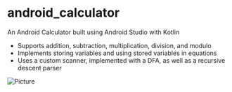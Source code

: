 # android_calculator
An Android Calculator built using Android Studio with Kotlin
- Supports addition, subtraction, multiplication, division, and modulo
- Implements storing variables and using stored variables in equations
- Uses a custom scanner, implemented with a DFA, as well as a recursive descent parser

![Picture](https://i.imgur.com/QQef8ap.png)
